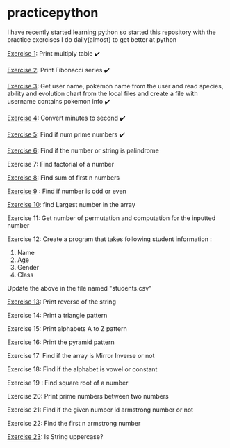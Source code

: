 # practicepython

I have recently started learning python so started this repository with the practice exercises I do daily(almost) to get better at python

[Exercise 1](./exercises/One.py): Print multiply table :heavy_check_mark:

[Exercise 2](./exercises/Two.py): Print Fibonacci series :heavy_check_mark:

[Exercise 3](./exercises/Three.py): Get user name, pokemon name from the user and read species, ability and evolution chart from the local files and create a file with username contains pokemon info :heavy_check_mark:

[Exercise 4](./exercises/Four.py): Convert minutes to second :heavy_check_mark:

[Exercise 5](./exercises/Five.py): Find if num prime numbers :heavy_check_mark:

[Exercise 6](./exercises/Six.py): Find if the number or string is palindrome

Exercise 7: Find factorial of a number 

[Exercise 8](./exercises/Eigth.py): Find sum of first n numbers

[Exercise 9](./exercises/Nine.py) : Find if number is odd or even

[Exercise 10](./exercises/Ten.py): find Largest number in the array

Exercise 11: Get number of permutation and computation for the inputted number

Exercise 12: Create a program that takes following student information :

1. Name
2. Age
3. Gender
4. Class

Update the above in the file named "students.csv"

[Exercise 13](./Exercise13.py): Print reverse of the string

Exercise 14: Print a triangle pattern

Exercise 15: Print alphabets A to Z pattern

Exercise 16: Print the pyramid pattern

Exercise 17: Find if the array is Mirror Inverse or not

Exercise 18: Find if the alphabet is vowel or constant

Exercise 19 : Find square root of a number

Exercise 20: Print prime numbers between two numbers

Exercise 21: Find if the given number id armstrong number or not

Exercise 22: Find the first n armstrong number

[Exercise 23](./exercises/TwentyTwo.py): Is String uppercase?